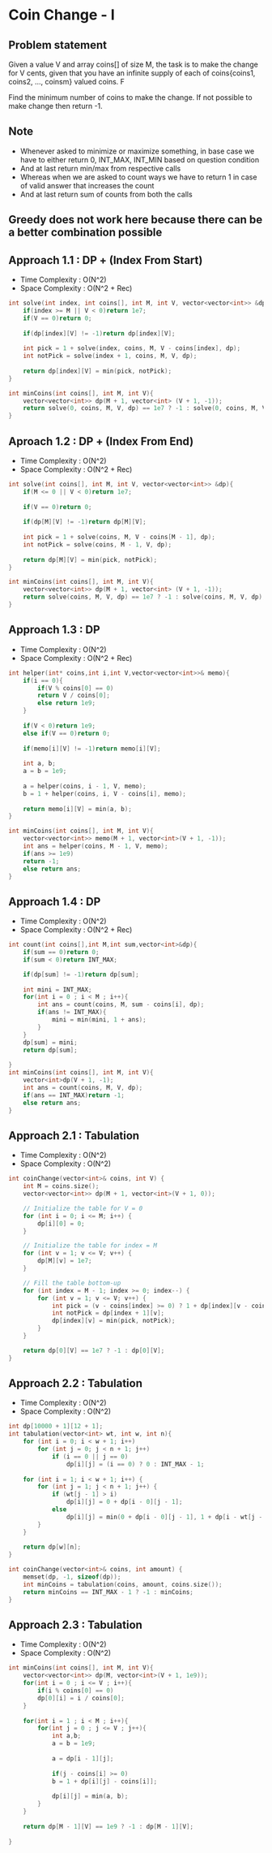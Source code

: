 # Coin Change - I

## Problem statement

Given a value V and array coins[] of size M, the task is to make the change for V cents, given that you have an infinite supply of each of coins{coins1, coins2, ..., coinsm} valued coins. F

Find the minimum number of coins to make the change. If not possible to make change then return -1.

## Note 
- Whenever asked to minimize or maximize something, in base case we have to either return 0, INT_MAX, INT_MIN based on question condition
- And at last return min/max from respective calls
- Whereas when we are asked to count ways we have to return 1 in case of valid answer that increases the count
- And at last return sum of counts from both the calls

## Greedy does not work here because there can be a better combination possible

## Approach 1.1 : DP + (Index From Start)

- Time Complexity : O(N^2) 
- Space Complexity : O(N^2 + Rec)

```cpp
int solve(int index, int coins[], int M, int V, vector<vector<int>> &dp){
    if(index >= M || V < 0)return 1e7;
    if(V == 0)return 0;
    
    if(dp[index][V] != -1)return dp[index][V];
    
    int pick = 1 + solve(index, coins, M, V - coins[index], dp);  
    int notPick = solve(index + 1, coins, M, V, dp);
    
    return dp[index][V] = min(pick, notPick);
}

int minCoins(int coins[], int M, int V){ 
    vector<vector<int>> dp(M + 1, vector<int> (V + 1, -1));
    return solve(0, coins, M, V, dp) == 1e7 ? -1 : solve(0, coins, M, V, dp);
}
```

## Aproach 1.2 : DP + (Index From End)

- Time Complexity : O(N^2) 
- Space Complexity : O(N^2 + Rec)

```cpp
int solve(int coins[], int M, int V, vector<vector<int>> &dp){
    if(M <= 0 || V < 0)return 1e7;
    
    if(V == 0)return 0;
    
    if(dp[M][V] != -1)return dp[M][V];
    
    int pick = 1 + solve(coins, M, V - coins[M - 1], dp);  
    int notPick = solve(coins, M - 1, V, dp);
    
    return dp[M][V] = min(pick, notPick);
}

int minCoins(int coins[], int M, int V){ 
    vector<vector<int>> dp(M + 1, vector<int> (V + 1, -1));
    return solve(coins, M, V, dp) == 1e7 ? -1 : solve(coins, M, V, dp);
}
```

## Approach 1.3 : DP

- Time Complexity : O(N^2) 
- Space Complexity : O(N^2 + Rec)

```cpp
int helper(int* coins,int i,int V,vector<vector<int>>& memo){
    if(i == 0){
        if(V % coins[0] == 0)
        return V / coins[0];
        else return 1e9;
    }
    
    if(V < 0)return 1e9;
    else if(V == 0)return 0;
    
    if(memo[i][V] != -1)return memo[i][V];
    
    int a, b;
    a = b = 1e9;
    
    a = helper(coins, i - 1, V, memo);
    b = 1 + helper(coins, i, V - coins[i], memo);
    
    return memo[i][V] = min(a, b);
}

int minCoins(int coins[], int M, int V){ 
    vector<vector<int>> memo(M + 1, vector<int>(V + 1, -1));
    int ans = helper(coins, M - 1, V, memo);
    if(ans >= 1e9)
    return -1;
    else return ans;
}
```

## Approach 1.4 : DP 

- Time Complexity : O(N^2) 
- Space Complexity : O(N^2 + Rec)

```cpp
int count(int coins[],int M,int sum,vector<int>&dp){
    if(sum == 0)return 0;
    if(sum < 0)return INT_MAX;

    if(dp[sum] != -1)return dp[sum];
    
    int mini = INT_MAX;
    for(int i = 0 ; i < M ; i++){
        int ans = count(coins, M, sum - coins[i], dp);
        if(ans != INT_MAX){
            mini = min(mini, 1 + ans);
        }
    }
    dp[sum] = mini;
    return dp[sum];
    
}
int minCoins(int coins[], int M, int V){ 
    vector<int>dp(V + 1, -1);
    int ans = count(coins, M, V, dp);
    if(ans == INT_MAX)return -1;
    else return ans;
} 
```

## Approach 2.1 : Tabulation 

- Time Complexity : O(N^2) 
- Space Complexity : O(N^2)

```cpp
int coinChange(vector<int>& coins, int V) {
    int M = coins.size();
    vector<vector<int>> dp(M + 1, vector<int>(V + 1, 0));

    // Initialize the table for V = 0
    for (int i = 0; i <= M; i++) {
        dp[i][0] = 0;
    }

    // Initialize the table for index = M
    for (int v = 1; v <= V; v++) {
        dp[M][v] = 1e7;
    }

    // Fill the table bottom-up
    for (int index = M - 1; index >= 0; index--) {
        for (int v = 1; v <= V; v++) {
            int pick = (v - coins[index] >= 0) ? 1 + dp[index][v - coins[index]] : 1e7;
            int notPick = dp[index + 1][v];
            dp[index][v] = min(pick, notPick);
        }
    }

    return dp[0][V] == 1e7 ? -1 : dp[0][V];
}
```

## Approach 2.2 : Tabulation 

- Time Complexity : O(N^2) 
- Space Complexity : O(N^2)

```cpp
int dp[10000 + 1][12 + 1];
int tabulation(vector<int> wt, int w, int n){
    for (int i = 0; i < w + 1; i++)
        for (int j = 0; j < n + 1; j++)
            if (i == 0 || j == 0)
                dp[i][j] = (i == 0) ? 0 : INT_MAX - 1;
    
    for (int i = 1; i < w + 1; i++) {
        for (int j = 1; j < n + 1; j++) {
            if (wt[j - 1] > i) 
                dp[i][j] = 0 + dp[i - 0][j - 1];
            else 
                dp[i][j] = min(0 + dp[i - 0][j - 1], 1 + dp[i - wt[j - 1]][j - 0]);
        }
    }
    
    return dp[w][n];
}

int coinChange(vector<int>& coins, int amount) {
    memset(dp, -1, sizeof(dp));
    int minCoins = tabulation(coins, amount, coins.size());
    return minCoins == INT_MAX - 1 ? -1 : minCoins;    
}
```

## Approach 2.3 : Tabulation

- Time Complexity : O(N^2) 
- Space Complexity : O(N^2)

```cpp
int minCoins(int coins[], int M, int V){ 
    vector<vector<int>> dp(M, vector<int>(V + 1, 1e9));
    for(int i = 0 ; i <= V ; i++){
        if(i % coins[0] == 0)
        dp[0][i] = i / coins[0];
    }
    
    for(int i = 1 ; i < M ; i++){
        for(int j = 0 ; j <= V ; j++){
            int a,b;
            a = b = 1e9;
            
            a = dp[i - 1][j];
            
            if(j - coins[i] >= 0)
            b = 1 + dp[i][j] - coins[i]];
            
            dp[i][j] = min(a, b);
        }
    }
    
    return dp[M - 1][V] == 1e9 ? -1 : dp[M - 1][V];
    
} 
```